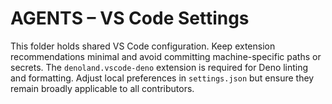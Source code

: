 # AGENTS – VS Code Settings

This folder holds shared VS Code configuration. Keep extension recommendations minimal and avoid committing machine-specific paths or secrets. The `denoland.vscode-deno` extension is required for Deno linting and formatting. Adjust local preferences in `settings.json` but ensure they remain broadly applicable to all contributors.

